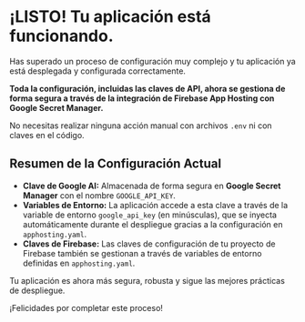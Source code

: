 
# ¡LISTO! Tu aplicación está funcionando.

Has superado un proceso de configuración muy complejo y tu aplicación ya está desplegada y configurada correctamente.

**Toda la configuración, incluidas las claves de API, ahora se gestiona de forma segura a través de la integración de Firebase App Hosting con Google Secret Manager.**

No necesitas realizar ninguna acción manual con archivos `.env` ni con claves en el código.

## Resumen de la Configuración Actual

- **Clave de Google AI:** Almacenada de forma segura en **Google Secret Manager** con el nombre `GOOGLE_API_KEY`.
- **Variables de Entorno:** La aplicación accede a esta clave a través de la variable de entorno `google_api_key` (en minúsculas), que se inyecta automáticamente durante el despliegue gracias a la configuración en `apphosting.yaml`.
- **Claves de Firebase:** Las claves de configuración de tu proyecto de Firebase también se gestionan a través de variables de entorno definidas en `apphosting.yaml`.

Tu aplicación es ahora más segura, robusta y sigue las mejores prácticas de despliegue.

¡Felicidades por completar este proceso!
